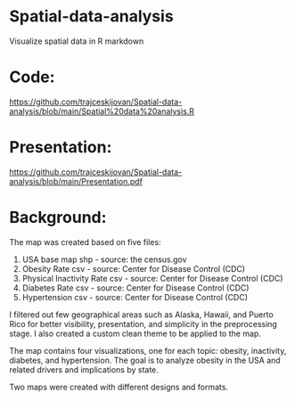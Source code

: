# Spatial-data-analysis
Visualize spatial data in R markdown


# Code:
https://github.com/trajceskijovan/Spatial-data-analysis/blob/main/Spatial%20data%20analysis.R

# Presentation: 
https://github.com/trajceskijovan/Spatial-data-analysis/blob/main/Presentation.pdf

# Background:

The map was created based on five files:
1.	USA base map shp - source:  the census.gov 
2.	Obesity Rate csv  -  source: Center for Disease Control (CDC)
3.	Physical Inactivity Rate csv -  source: Center for Disease Control (CDC)
4.	Diabetes Rate csv -  source: Center for Disease Control (CDC)
5.	Hypertension csv -  source: Center for Disease Control (CDC)

I filtered out few geographical areas such as Alaska, Hawaii, and Puerto Rico for better visibility, presentation, and simplicity in the preprocessing stage. I also created a custom clean theme to be applied to the map.

The map contains four visualizations, one for each topic: obesity, inactivity, diabetes, and hypertension. The goal is to analyze obesity in the USA and related drivers and implications by state.

Two maps were created with different designs and formats.
